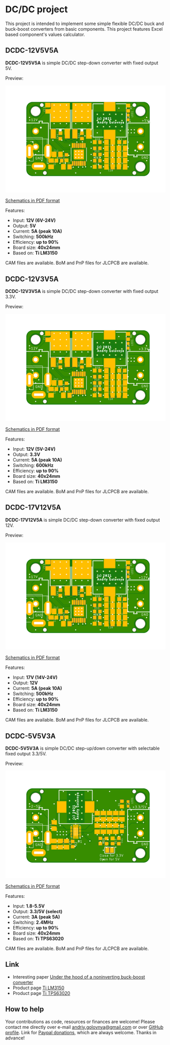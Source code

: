 # DC/DC project

This project is intended to implement some simple flexible DC/DC buck and buck-boost converters from basic components.
This project features Excel based component's values calculator.

## DCDC-12V5V5A

**DCDC-12V5V5A** is simple DC/DC step-down converter with fixed output 5V.

Preview:

![DCDC-12V5V5A preview](DCDC-12V5V5A.png)

[Schematics in PDF format](DCDC-12V5V5A.pdf)

Features:

- Input: **12V (6V-24V)**
- Output: **5V**
- Current: **5A (peak 10A)**
- Switching: **500kHz**
- Efficiency: **up to 90%**
- Board size: **40x24mm**
- Based on: **Ti LM3150**

CAM files are available.
BoM and PnP files for JLCPCB are available.

## DCDC-12V3V5A

**DCDC-12V3V5A** is simple DC/DC step-down converter with fixed output 3.3V.

Preview:

![DCDC-12V3V5A preview](DCDC-12V3V5A.png)

[Schematics in PDF format](DCDC-12V3V5A.pdf)

Features:

- Input: **12V (5V-24V)**
- Output: **3.3V**
- Current: **5A (peak 10A)**
- Switching: **600kHz**
- Efficiency: **up to 90%**
- Board size: **40x24mm**
- Based on: **Ti LM3150**

CAM files are available.
BoM and PnP files for JLCPCB are available.

## DCDC-17V12V5A

**DCDC-17V12V5A** is simple DC/DC step-down converter with fixed output 12V.

Preview:

![DCDC-17V12V5A preview](DCDC-17V12V5A.png)

[Schematics in PDF format](DCDC-17V12V5A.pdf)

Features:

- Input: **17V (14V-24V)**
- Output: **12V**
- Current: **5A (peak 10A)**
- Switching: **500kHz**
- Efficiency: **up to 90%**
- Board size: **40x24mm**
- Based on: **Ti LM3150**

CAM files are available.
BoM and PnP files for JLCPCB are available.

## DCDC-5V5V3A

**DCDC-5V5V3A** is simple DC/DC step-up/down converter with selectable fixed output 3.3/5V.

Preview:

![DCDC-5V5V3A preview](DCDC-5V5V3A.png)

[Schematics in PDF format](DCDC-5V5V3A.pdf)

Features:

- Input: **1.8-5.5V**
- Output: **3.3/5V (select)**
- Current: **3A (peak 5A)**
- Switching: **2.4MHz**
- Efficiency: **up to 90%**
- Board size: **40x24mm**
- Based on: **Ti TPS63020**

CAM files are available.
BoM and PnP files for JLCPCB are available.

## Link

- Interesting paper [Under the hood of a noninverting buck-boost converter](https://www.ti.com/seclit/ml/slup346/slup346.pdf)
- Product page [Ti LM3150](https://www.ti.com/product/LM3150)
- Product page [Ti TPS63020](https://www.ti.com/product/TPS63020)

## How to help

Your contributions as code, resources or finances are welcome!
Please contact me directly over e-mail andriy.golovnya@gmail.com or over [GitHub profile](https://github.com/red-scorp).
Link for [Paypal donations](http://paypal.me/redscorp), which are always welcome.
Thanks in advance!
